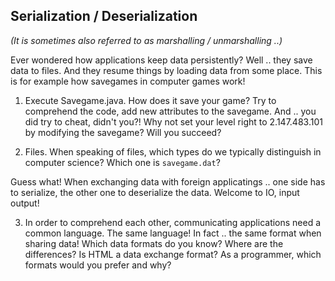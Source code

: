 ## Serialization / Deserialization
_(It is sometimes also referred to as marshalling / unmarshalling ..)_

Ever wondered how applications keep data persistently? Well .. they save data to files.
And they resume things by loading data from some place. This is for example how savegames in computer games work!

1. Execute Savegame.java. How does it save your game? Try to comprehend the code, add new attributes to the savegame.
And .. you did try to cheat, didn't you?!
Why not set your level right to 2.147.483.101 by modifying the savegame? Will you succeed?

2. Files. When speaking of files, which types do we typically distinguish in computer science? Which one is `savegame.dat`?

Guess what! When exchanging data with foreign applicatings .. one side has to serialize, the other one to deserialize the data. Welcome to IO, input output!

3. In order to comprehend each other, communicating applications need a common language. The same language! In fact .. the same format when sharing data!
Which data formats do you know? Where are the differences? Is HTML a data exchange format? As a programmer, which formats would you prefer and why?
